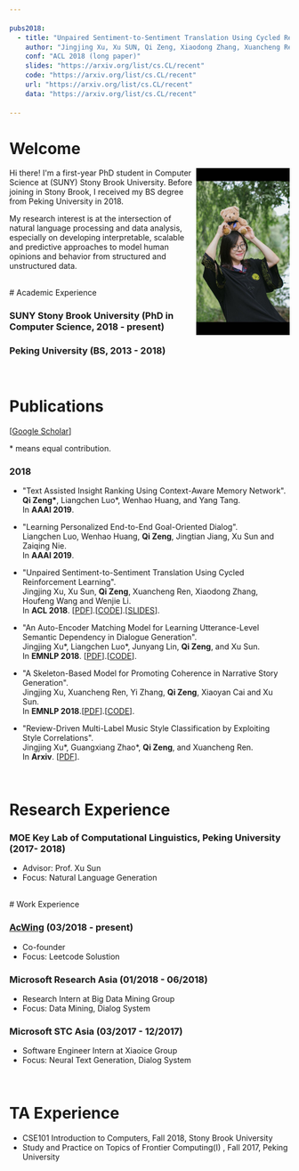 ```yaml
---

pubs2018:   
  - title: "Unpaired Sentiment-to-Sentiment Translation Using Cycled Reinforcement Learning"
    author: "Jingjing Xu, Xu SUN, Qi Zeng, Xiaodong Zhang, Xuancheng Ren, Houfeng Wang and Wenjie Li"
    conf: "ACL 2018 (long paper)"
    slides: "https://arxiv.org/list/cs.CL/recent"
    code: "https://arxiv.org/list/cs.CL/recent"
    url: "https://arxiv.org/list/cs.CL/recent"
    data: "https://arxiv.org/list/cs.CL/recent"

---
```





# Welcome

<img src="/images/pku_graduation.jpeg" class="floatpic" align = "right" height="300">

Hi there! I'm a first-year PhD student in Computer Science at (SUNY) Stony Brook University. Before joining in Stony Brook, I received my BS degree from Peking University in 2018. 

My research interest is at the intersection of natural language processing and data analysis, especially on developing interpretable, scalable and predictive approaches to model human opinions and behavior from structured and unstructured data. 

<br>
# Academic Experience


### SUNY Stony Brook University (PhD in Computer Science, 2018 - present) 

### Peking University (BS, 2013 - 2018)



<br>

# Publications


[[Google Scholar](https://scholar.google.com/citations?user=lOEEhwgAAAAJ&hl=zh-CN)]

\* means equal contribution.


### 2018

- "Text Assisted Insight Ranking Using Context-Aware Memory Network". <br>
  **Qi Zeng\***, Liangchen Luo\*, Wenhao Huang, and Yang Tang. <br>
  In **AAAI 2019**.

- "Learning Personalized End-to-End Goal-Oriented Dialog". <br>
  Liangchen Luo, Wenhao Huang, **Qi Zeng**, Jingtian Jiang, Xu Sun and Zaiqing Nie. <br>
  In **AAAI 2019**.

- "Unpaired Sentiment-to-Sentiment Translation Using Cycled Reinforcement Learning". <br>
  Jingjing Xu, Xu Sun, **Qi Zeng**, Xuancheng Ren, Xiaodong Zhang, Houfeng Wang and Wenjie Li. <br>
  In **ACL 2018**. [[PDF](https://arxiv.org/pdf/1805.05181.pdf)].[[CODE](https://github.com/lancopku/Unpaired-Sentiment-Translation)].[[SLIDES](/files/ACL2018.pdf)].

- "An Auto-Encoder Matching Model for Learning Utterance-Level Semantic Dependency in Dialogue Generation". <br>
  Jingjing Xu\*, Liangchen Luo\*, Junyang Lin, **Qi Zeng**, and Xu Sun. <br>
  In **EMNLP 2018**. [[PDF](https://arxiv.org/pdf/1808.08795.pdf)].[[CODE](https://github.com/lancopku/AMM)].

- "A Skeleton-Based Model for Promoting Coherence in Narrative Story Generation". <br>
  Jingjing Xu, Xuancheng Ren, Yi Zhang, **Qi Zeng**, Xiaoyan Cai and Xu Sun. <br>
  In **EMNLP 2018**.[[PDF](https://arxiv.org/pdf/1808.06945.pdf)].[[CODE](https://github.com/lancopku/Skeleton-Based-Generation-Model)].


- "Review-Driven Multi-Label Music Style Classification by Exploiting Style Correlations". <br>
  Jingjing Xu\*, Guangxiang Zhao\*, **Qi Zeng**, and Xuancheng Ren.<br>
  In **Arxiv**. [[PDF](https://arxiv.org/pdf/1808.07604.pdf)].



<!--

### Manuscripts


-->



<!---
{% for pub in page.pubs2018 %}
{% unless pub.hidden %}
  - {% if pub.url %} [{{pub.title}}]({{pub.url}}).
    {% else %} {{pub.title}}.
    {% endif %}<br>
    {{pub.author}}.<br>
    {{pub.conf}}.<br>
    {% if pub.address %}{{pub.address}}.
    {% endif %}{% if pub.slides %}[Slides]({{pub.slides}}).
    {% endif %}{% if pub.data %}[Data]({{pub.data}}).
    {% endif %}{% if pub.code %}[Code]({{pub.code}}).
    {% endif %}
{% endunless %}
{% endfor %}
-->




<br>




# Research Experience

### MOE Key Lab of Computational Linguistics, Peking University (2017-  2018)
  - Advisor: Prof. Xu Sun
  - Focus: Natural Language Generation



<br>
# Work Experience

### [AcWing](http://acwing.com) (03/2018 - present)
  - Co-founder
  - Focus: Leetcode Solustion

### Microsoft Research Asia (01/2018 - 06/2018)
  - Research Intern at Big Data Mining Group
  - Focus: Data Mining, Dialog System


### Microsoft STC Asia (03/2017 - 12/2017)
  - Software Engineer Intern at Xiaoice Group
  - Focus: Neural Text Generation, Dialog System

[AcWing]: http://acwing.com


<br>

# TA Experience
  - CSE101 Introduction to Computers, Fall 2018, Stony Brook University
  - Study and Practice on Topics of Frontier Computing(I) , Fall 2017, Peking University

<br>
<br>
<br>
<br>
<br>
<br>

